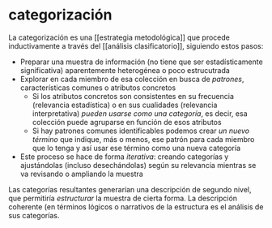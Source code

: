 # categorización
La categorización es una [[estrategia metodológica]] que procede inductivamente a través del [[análisis clasificatorio]], siguiendo estos pasos:

- Preparar una muestra de información (no tiene que ser estadísticamente significativa) aparentemente heterogénea o poco estrucutrada
- Explorar en cada miembro de esa colección en busca de *patrones*, características comunes o atributos concretos
	- Si los atributos concretos son consistentes en su frecuencia (relevancia estadística) o en sus cualidades (relevancia interpretativa) *pueden usarse como una categoría*, es decir, esa colección puede agruparse en función de esos atributos
	- Si hay patrones comunes identificables podemos crear *un nuevo término* que indique, más o menos, ese patrón para cada miembro que lo tenga y así usar ese término como una nueva categoría
- Este proceso se hace de forma *iterativa*: creando categorías y ajustándolas (incluso desechándolas) según su relevancia mientras se va revisando o ampliando la muestra

Las categorías resultantes generarían una descripción de segundo nivel, que permitiría *estructurar* la muestra de cierta forma. La descripción coherente (en términos lógicos o narrativos de la estructura es el análisis de sus categorías.
